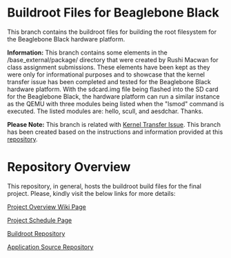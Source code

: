 # Buildroot Files for Beaglebone Black

This branch contains the buildroot files for building the root filesystem for the Beaglebone Black hardware platform.

**Information:** This branch contains some elements in the /base_external/package/ directory that were created by Rushi Macwan for class assignment submissions. These elements have been kept as they were only for informational purposes and to showcase that the kernel transfer issue has been completed and tested for the Beaglebone Black hardware platform. With the sdcard.img file being flashed into the SD card for the Beaglebone Black, the hardware platform can run a similar instance as the QEMU with three modules being listed when the "lsmod" command is executed. The listed modules are: hello, scull, and aesdchar. Thanks.

**Please Note:** This branch is related with [Kernel Transfer Issue](https://github.com/cu-ecen-5013/final-project-assignment-sast7580/issues/2). This branch has been created based on the instructions and information provided at this [repository](https://github.com/cu-ecen-5013/buildroot-assignments-base.git).

# Repository Overview

This repository, in general, hosts the buildroot build files for the final project. Please, kindly visit the below links for more details:

[Project Overview Wiki Page](https://github.com/cu-ecen-5013/final-project-assignment-sast7580/wiki/Project-Overview)

[Project Schedule Page](https://github.com/cu-ecen-5013/final-project-assignment-sast7580/wiki/Final-Project-Assignment-Schedule-Page)

[Buildroot Repository](https://github.com/cu-ecen-5013/final-project-assignment-sast7580)

[Application Source Repository](https://github.com/cu-ecen-5013/final-project-assignment-MacRush7)
